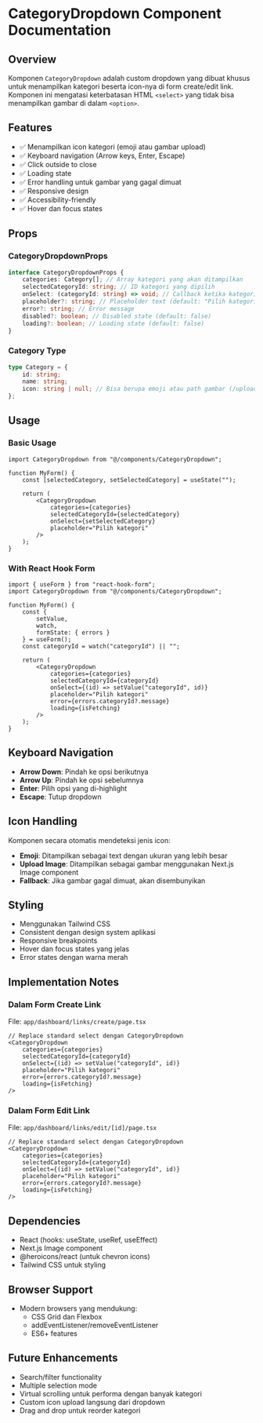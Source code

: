 # CategoryDropdown Component Documentation

## Overview

Komponen `CategoryDropdown` adalah custom dropdown yang dibuat khusus untuk menampilkan kategori beserta icon-nya di form create/edit link. Komponen ini mengatasi keterbatasan HTML `<select>` yang tidak bisa menampilkan gambar di dalam `<option>`.

## Features

-   ✅ Menampilkan icon kategori (emoji atau gambar upload)
-   ✅ Keyboard navigation (Arrow keys, Enter, Escape)
-   ✅ Click outside to close
-   ✅ Loading state
-   ✅ Error handling untuk gambar yang gagal dimuat
-   ✅ Responsive design
-   ✅ Accessibility-friendly
-   ✅ Hover dan focus states

## Props

### CategoryDropdownProps

```typescript
interface CategoryDropdownProps {
    categories: Category[]; // Array kategori yang akan ditampilkan
    selectedCategoryId: string; // ID kategori yang dipilih
    onSelect: (categoryId: string) => void; // Callback ketika kategori dipilih
    placeholder?: string; // Placeholder text (default: "Pilih kategori")
    error?: string; // Error message
    disabled?: boolean; // Disabled state (default: false)
    loading?: boolean; // Loading state (default: false)
}
```

### Category Type

```typescript
type Category = {
    id: string;
    name: string;
    icon: string | null; // Bisa berupa emoji atau path gambar (/uploads/...)
};
```

## Usage

### Basic Usage

```tsx
import CategoryDropdown from "@/components/CategoryDropdown";

function MyForm() {
    const [selectedCategory, setSelectedCategory] = useState("");

    return (
        <CategoryDropdown
            categories={categories}
            selectedCategoryId={selectedCategory}
            onSelect={setSelectedCategory}
            placeholder="Pilih kategori"
        />
    );
}
```

### With React Hook Form

```tsx
import { useForm } from "react-hook-form";
import CategoryDropdown from "@/components/CategoryDropdown";

function MyForm() {
    const {
        setValue,
        watch,
        formState: { errors }
    } = useForm();
    const categoryId = watch("categoryId") || "";

    return (
        <CategoryDropdown
            categories={categories}
            selectedCategoryId={categoryId}
            onSelect={(id) => setValue("categoryId", id)}
            placeholder="Pilih kategori"
            error={errors.categoryId?.message}
            loading={isFetching}
        />
    );
}
```

## Keyboard Navigation

-   **Arrow Down**: Pindah ke opsi berikutnya
-   **Arrow Up**: Pindah ke opsi sebelumnya
-   **Enter**: Pilih opsi yang di-highlight
-   **Escape**: Tutup dropdown

## Icon Handling

Komponen secara otomatis mendeteksi jenis icon:

-   **Emoji**: Ditampilkan sebagai text dengan ukuran yang lebih besar
-   **Upload Image**: Ditampilkan sebagai gambar menggunakan Next.js Image component
-   **Fallback**: Jika gambar gagal dimuat, akan disembunyikan

## Styling

-   Menggunakan Tailwind CSS
-   Consistent dengan design system aplikasi
-   Responsive breakpoints
-   Hover dan focus states yang jelas
-   Error states dengan warna merah

## Implementation Notes

### Dalam Form Create Link

File: `app/dashboard/links/create/page.tsx`

```tsx
// Replace standard select dengan CategoryDropdown
<CategoryDropdown
    categories={categories}
    selectedCategoryId={categoryId}
    onSelect={(id) => setValue("categoryId", id)}
    placeholder="Pilih kategori"
    error={errors.categoryId?.message}
    loading={isFetching}
/>
```

### Dalam Form Edit Link

File: `app/dashboard/links/edit/[id]/page.tsx`

```tsx
// Replace standard select dengan CategoryDropdown
<CategoryDropdown
    categories={categories}
    selectedCategoryId={categoryId}
    onSelect={(id) => setValue("categoryId", id)}
    placeholder="Pilih kategori"
    error={errors.categoryId?.message}
    loading={isFetching}
/>
```

## Dependencies

-   React (hooks: useState, useRef, useEffect)
-   Next.js Image component
-   @heroicons/react (untuk chevron icons)
-   Tailwind CSS untuk styling

## Browser Support

-   Modern browsers yang mendukung:
    -   CSS Grid dan Flexbox
    -   addEventListener/removeEventListener
    -   ES6+ features

## Future Enhancements

-   Search/filter functionality
-   Multiple selection mode
-   Virtual scrolling untuk performa dengan banyak kategori
-   Custom icon upload langsung dari dropdown
-   Drag and drop untuk reorder kategori
